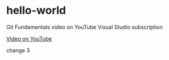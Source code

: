 # hello-world
Git Fundamentals video on YouTube Visual Studio subscription

[Video on YouTube](https://youtu.be/c3482qAzZLQ)

change 3
